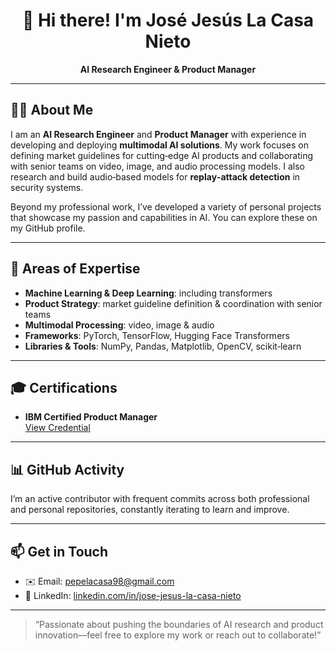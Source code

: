 <!-- Header -->
<h1 align="center">👋 Hi there! I'm José Jesús La Casa Nieto</h1>
<p align="center">
  <strong>AI Research Engineer & Product Manager</strong>
</p>

---

## 👨‍💻 About Me
I am an **AI Research Engineer** and **Product Manager** with experience in developing and deploying **multimodal AI solutions**. My work focuses on defining market guidelines for cutting‑edge AI products and collaborating with senior teams on video, image, and audio processing models. I also research and build audio‑based models for **replay‑attack detection** in security systems.

Beyond my professional work, I’ve developed a variety of personal projects that showcase my passion and capabilities in AI. You can explore these on my GitHub profile.

---

## 🔭 Areas of Expertise
- **Machine Learning & Deep Learning**: including transformers  
- **Product Strategy**: market guideline definition & coordination with senior teams  
- **Multimodal Processing**: video, image & audio  
- **Frameworks**: PyTorch, TensorFlow, Hugging Face Transformers  
- **Libraries & Tools**: NumPy, Pandas, Matplotlib, OpenCV, scikit‑learn  

---

## 🎓 Certifications
- **IBM Certified Product Manager**  
  [View Credential](https://www.linkedin.com/in/jose-jesus-la-casa-nieto/overlay/1748894757366/single-media-viewer/?profileId=ACoAADKIO0oBOXQf8MiYtfscTHDOfXdBbNiZz3k)

---

## 📊 GitHub Activity
I’m an active contributor with frequent commits across both professional and personal repositories, constantly iterating to learn and improve.

---

## 📫 Get in Touch
- ✉️ Email: [pepelacasa98@gmail.com](mailto:pepelacasa98@gmail.com)  
- 💼 LinkedIn: [linkedin.com/in/jose-jesus-la-casa-nieto](https://www.linkedin.com/in/jose-jesus-la-casa-nieto/)

---

> “Passionate about pushing the boundaries of AI research and product innovation—feel free to explore my work or reach out to collaborate!”
